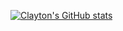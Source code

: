 [![Clayton's GitHub stats](https://github-readme-stats.vercel.app/api?username=clayrock78)](https://github.com/anuraghazra/github-readme-stats)
